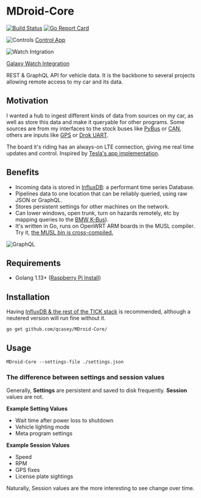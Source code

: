 # MDroid-Core

[![Build Status](https://travis-ci.org/qcasey/MDroid-Core.svg?branch=master)](https://travis-ci.org/qcasey/MDroid-Core) [![Go Report Card](https://goreportcard.com/badge/github.com/qcasey/MDroid-Core)](https://goreportcard.com/report/github.com/qcasey/MDroid-Core)

![Controls](https://quinncasey.com/wp-content/uploads/2019/10/Arrays-Web-1.jpg "Screenshot 1")
[Control App](https://github.com/qcasey/MDroid-Control)

![Watch Intgration](https://quinncasey.com/wp-content/uploads/2019/09/maxresdefault.jpg)

[Galaxy Watch Integration](https://quinncasey.com/unlocking-vehicle-with-mdroid-core-from-smartwatch/)

REST & GraphQL API for vehicle data. It is the backbone to several projects allowing remote access to my car and its data.

## Motivation

I wanted a hub to ingest different kinds of data from sources on my car, as well as store this data and make it queryable for other programs. Some sources are from my interfaces to the stock buses like [PyBus](https://github.com/qcasey/pyBus) or [CAN](https://github.com/qcasey/MDroid-CAN), others are inputs like [GPS](https://github.com/qcasey/MDroid-GPS) or [Drok UART](https://github.com/qcasey/MDroid-Drok).

 The board it's riding has an always-on LTE connection, giving me real time updates and control. Inspired by [Tesla's app implementation](https://www.tesla.com/support/tesla-app).

## Benefits

* Incoming data is stored in [InfluxDB](https://www.influxdata.com/): a performant time series Database.
* Pipelines data to one location that can be reliably queried, using raw JSON or GraphQL.
* Stores persistent settings for other machines on the network.
* Can lower windows, open trunk, turn on hazards remotely, etc by mapping queries to the [BMW K-Bus](https://github.com/qcasey/pyBus)).
* It's written in Go, runs on OpenWRT ARM boards in the MUSL compiler. Try it, [the MUSL bin is cross-compiled.](https://github.com/qcasey/MDroid-Core/blob/master/bin/MDroid-Core-MUSL)

![GraphQL](https://quinncasey.com/wp-content/uploads/2019/11/graphql.png "GraphQL")

## Requirements

* Golang 1.13+ ([Raspberry Pi Install](https://gist.github.com/kbeflo/9d981573aad107da6fa7ac0603259b3b))

## Installation

Having [InfluxDB & the rest of the TICK stack](https://www.influxdata.com/blog/running-the-tick-stack-on-a-raspberry-pi/) is recommended, although a neutered version will run fine without it.

```go get github.com/qcasey/MDroid-Core/```

## Usage

```MDroid-Core --settings-file ./settings.json```

### The difference between settings and session values

Generally, **Settings** are persistent and saved to disk frequently. **Session** values are not.

**Example Setting Values**
* Wait time after power loss to shutdown
* Vehicle lighting mode
* Meta program settings

**Example Session Values**
* Speed
* RPM
* GPS fixes
* License plate sightings

Naturally, Session values are the more interesting to see change over time.

